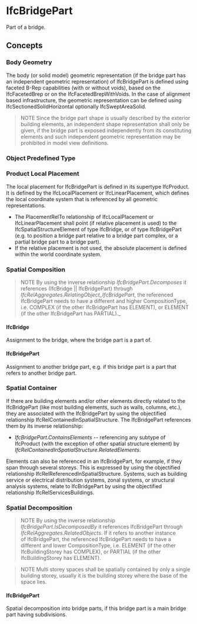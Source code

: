 # IfcBridgePart

Part of a bridge.

## Concepts

### Body Geometry

The body (or solid model) geometric representation (if the bridge part has an independent geometric representation) of IfcBridgePart is defined using faceted B-Rep capabilities (with or without voids), based on the IfcFacetedBrep or on the IfcFacetedBrepWithVoids. In the case of alignment based infrastructure, the geometric representation can be defined using IfcSectionedSolidHorizontal optionally IfcSweptAreaSolid.

> NOTE  Since the bridge part shape is usually described by the exterior building elements, an independent shape representation shall only be given, if the bridge part is exposed independently from its constituting elements and such independent geometric representation may be prohibited in model view definitions.

### Object Predefined Type



### Product Local Placement

The local placement for IfcBridgePart is defined in its supertype IfcProduct. It is defined by the IfcLocalPlacement or IfcLinearPlacement, which defines the local coordinate system that is referenced by all geometric representations.

* The PlacementRelTo relationship of IfcLocalPlacement or IfcLinearPlacement shall point (if relative placement is used) to the IfcSpatialStructureElement of type IfcBridge, or of type IfcBridgePart (e.g. to position a bridge part relative to a bridge part complex, or a partial bridge part to a bridge part).
* If the relative placement is not used, the absolute placement is defined within the world coordinate system.

### Spatial Composition

> NOTE  By using the inverse relationship _IfcBridgePart.Decomposes_ it references (IfcBridge || IfcBridgePart) through _IfcRelAggregates.RelatingObject_IfcBridgePart_, the referenced
IfcBridgePart needs to have a different and higher
 CompositionType, i.e. COMPLEX (if the other IfcBridgePart has ELEMENT), or ELEMENT (if the other
 IfcBridgePart has PARTIAL)._

#### IfcBridge

Assignment to the bridge, where the bridge part is a part of.

#### IfcBridgePart

Assignment to another bridge part, e.g. if this bridge part is a part that refers to another bridge part.

### Spatial Container

If there are building elements and/or other elements directly related to the IfcBridgePart (like most building elements, such as walls, columns, etc.), they are associated with the IfcBridgePart by using the objectified relationship IfcRelContainedInSpatialStructure. The IfcBridgePart references them by its inverse relationship:

* _IfcBridgePart.ContainsElements_ -- referencing any subtype of IfcProduct (with the exception of other spatial structure element) by _IfcRelContainedInSpatialStructure.RelatedElements_.

Elements can also be referenced in an IfcBridgePart, for example, if they span through several storeys. This is expressed by using the objectified relationship IfcRelReferencedInSpatialStructure. Systems, such as building service or electrical distribution systems, zonal systems, or structural analysis systems, relate to IfcBridgePart by using the objectified relationship IfcRelServicesBuildings.

### Spatial Decomposition

> NOTE  By using the inverse relationship _IfcBridgePart.IsDecomposedBy_ it references IfcBridgePart through _IfcRelAggregates.RelatedObjects_. If it refers to another instance of IfcBridgePart, the referenced IfcBridgePart needs to have a different and lower CompositionType, i.e. ELEMENT (if the other IfcBuildingStorey has COMPLEX), or PARTIAL (if the other IfcBuildingStorey has ELEMENT).

> NOTE  Multi storey spaces shall be spatially contained by only a single building storey, usually it is the building storey where the base of the space lies.

#### IfcBridgePart

Spatial decomposition into bridge parts, if this bridge part is a main bridge part having subdivisions.

